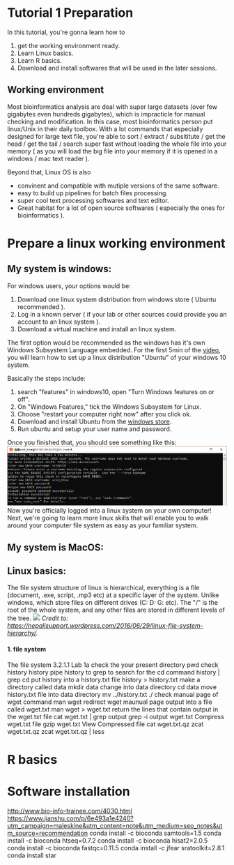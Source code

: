 # Tutorial 1 Preparation  
In this tutorial, you're gonna learn how to 
  1) get the working environment ready.
  2) Learn Linux basics.
  3) Learn R basics.
  4) Download and install softwares that will be used in the later sessions.
  
## Working environment

Most bioinformatics analysis are deal with super large datasets (over few gigabytes even hundreds gigabytes), which is impracticle for manual checking and modification. 
In this case, most bioinformatics person put linux/Unix in their daily toolbox. With a lot commands that especially designed for large text file,
you're able to sort / extract / subsititute / get the head / get the tail / search super fast without loading the whole file into your memory 
( as you will load the big file into your memory if it is opened in a windows / mac text reader ).

Beyond that, Linux OS is also 
- convinent and compatible with mutiple versions of the same software.
- easy to build up pipelines for batch files processing. 
- super cool text processing softwares and text editor. 
- Great habitat for a lot of open source softwares ( especially the ones for bioinformatics ). 

# Prepare a linux working environment
## My system is windows:
For windows users, your options would be: 
1) Download one linux system distribution from windows store ( Ubuntu recommended ).
2) Log in a known server ( if your lab or other sources could provide you an account to an linux system ). 
3) Download a virtual machine and install an linux system. 

The first option would be recommended as the windows has it's own Windows Subsystem Language embedded. 
For the first 5min of the [video](https://www.youtube.com/watch?v=xzgwDbe7foQ), you will learn how to set up a linux distribution "Ubuntu" of your windows 10 system. 

Basically the steps include:
1) search "features" in windows10, open "Turn Windows features on or off".
2) On "Windows Features," tick the Windows Subsystem for Linux.
3) Choose "restart your computer right now" after you click ok. 
4) Download and install Ubuntu from the [windows store](https://www.microsoft.com/en-us/p/ubuntu/9nblggh4msv6?ocid=AID2000142_aff_7593_159229&tduid=%28ir__ka1wk3nrygkfr3k2kk0sohzixu2xg0e9pm2nab1600%29%287593%29%28159229%29%28%29%28UUwpUdUnU49661YYwYg%29&rtc=1&irgwc=1&irclickid=_ka1wk3nrygkfr3k2kk0sohzixu2xg0e9pm2nab1600&activetab=pivot:overviewtab).
5) Run ubuntu and setup your user name and password.

Once you finished that, you should see something like this:
<img src="https://github.com/Irenexzwen/BIOE183/blob/master/images/ubuntu.png">
Now you're officially logged into a linux system on your own computer! Next, we're going to learn more linux skills that will enable you to walk around your computer file system as easy as your familiar system. 


## My system is MacOS:


## Linux basics:
The file system structure of linux is hierarchical, everything is a file (document, .exe, script, .mp3 etc) at a specific layer of the system. Unlike windows, which store files on different drives (C: D: G: etc). The "/" is the root of the whole system, and any other files are stored in different levels of the tree. 
<img src="https://www.google.com/url?sa=i&source=images&cd=&cad=rja&uact=8&ved=2ahUKEwjrlcjDnNHkAhXCHjQIHY22B_0Qjhx6BAgBEAI&url=https%3A%2F%2Fwww.ques10.com%2Fp%2F17415%2Fexplain-file-system-hierarchyfhs-of-linux-1%2F&psig=AOvVaw1qhs83vWwVP7OA8-KPkSKv&ust=1568580928757395"> 
*Credit to: https://nepalisupport.wordpress.com/2016/06/29/linux-file-system-hierarchy/.*
 

#### 1. file system
The file system 
3.2.1.1 Lab 1a
check the your present directory
pwd
check history
history
pipe history to grep to search for the cd command
history | grep cd
put history into a history.txt file
history > history.txt
make a directory called data
mkdir data
change into data directory
cd data
move history.txt file into data directory
mv ../history.txt ./
check manual page of wget command
man wget
redirect wget maunual page output into a file called wget.txt
man wget > wget.txt
return the lines that contain output in the wget.txt file
cat wget.txt | grep output
grep -i output wget.txt
Compress wget.txt file
gzip wget.txt
View Compressed file
cat wget.txt.qz
zcat wget.txt.qz
zcat wget.txt.qz | less

# R basics

# Software installation
http://www.bio-info-trainee.com/4030.html
https://www.jianshu.com/p/6e493a1e4240?utm_campaign=maleskine&utm_content=note&utm_medium=seo_notes&utm_source=recommendation
conda install -c bioconda samtools=1.5 
conda install -c bioconda htseq=0.7.2
conda install -c bioconda hisat2=2.0.5
conda install -c bioconda fastqc=0.11.5
conda install -c jfear sratoolkit=2.8.1
conda install star
